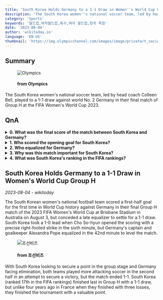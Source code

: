 ```yaml
---
title: 'South Korea Holds Germany to a 1-1 Draw in Women''s World Cup Group H'
description: 'The South Korea women''s national soccer team, led by head coach Colleen Bell, played to a 1-1 draw against world No. 2 Germany in their final match of Group H at the FIFA Women''s World Cup 2023.'
category: 'Sports'
keywords: '월드컵,여자월드컵,축구,여자 월드컵,한국 독일'
date: '2023-08-04'
author: 'wikitoday.io'
language: 'EN-US'
thumbnail: 'https://img.olympicchannel.com/images/image/private/t_social_share_thumb/f_auto/primary/an8hsyg0rlbuy0cvbi32'
---
```


## Summary



<figure>
    <img src="https://img.olympicchannel.com/images/image/private/t_social_share_thumb/f_auto/primary/an8hsyg0rlbuy0cvbi32" alt="Olympics" />
    <figcaption>
        <h4> from Olympics</h4>
    </figcaption>
</figure>


The South Korea women's national soccer team, led by head coach Colleen Bell, played to a 1-1 draw against world No. 2 Germany in their final match of Group H at the FIFA Women's World Cup 2023.


## QnA

    
<details>
        <summary><b>0. What was the final score of the match between South Korea and Germany?</b></summary>
        The match ended in a 1-1 draw.
    </details>
    
<details>
        <summary><b>1. Who scored the opening goal for South Korea?</b></summary>
        Cho So-hyun scored the opening goal for South Korea.
    </details>
    
<details>
        <summary><b>2. Who equalized for Germany?</b></summary>
        Germany's captain and goalkeeper Alexandra Pope equalized for Germany.
    </details>
    
<details>
        <summary><b>3. Why was this match important for South Korea?</b></summary>
        South Korea was looking to secure a point in the group stage, and they finished the tournament with a valuable point.
    </details>
    
<details>
        <summary><b>4. What was South Korea's ranking in the FIFA rankings?</b></summary>
        South Korea was ranked 17th in the FIFA rankings.
    </details>
    


## South Korea Holds Germany to a 1-1 Draw in Women's World Cup Group H

_2023-08-04 - wikitoday_

The South Korean women's national football team scored a first-half goal for the first time in World Cup history against Germany in their final Group H match of the 2023 FIFA Women's World Cup at Brisbane Stadium in Australia on August 3, but conceded a late equalizer to settle for a 1-1 draw. South Korea took a 1-0 lead when Cho So-hyun opened the scoring with a precise right-footed strike in the sixth minute, but Germany's captain and goalkeeper Alexandra Pope equalized in the 42nd minute to level the match.


<figure>
    <img src="https://biz.chosun.com/resizer/LwAJb26bxlCQqjko_uBVir_Q5SM=/650x341/smart/cloudfront-ap-northeast-1.images.arcpublishing.com/chosunbiz/FJ2ZH42M2DYNMXRDD7JKH4KRGA.png" alt="조선비즈" />
    <figcaption>
        <h4> from 조선비즈</h4>
    </figcaption>
</figure>


With South Korea looking to secure a point in the group stage and Germany facing elimination, both teams played more attacking soccer in the second half in an attempt to secure a victory, but the match ended 1-1. South Korea (ranked 17th in the FIFA rankings) finished last in Group H with a 1-1 draw, but unlike four years ago in France when they finished with three losses, they finished the tournament with a valuable point.
